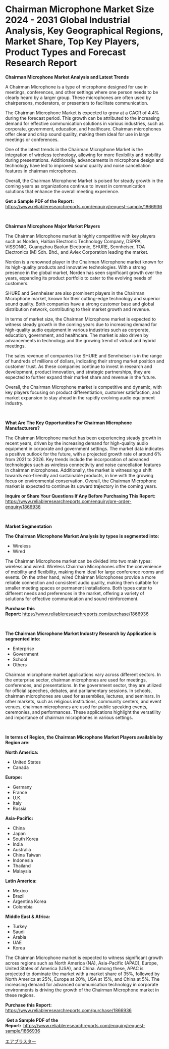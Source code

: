 <p><h1>Chairman Microphone Market Size 2024 - 2031 Global Industrial Analysis, Key Geographical Regions, Market Share, Top Key Players, Product Types and Forecast Research Report</h1></p><p><strong>Chairman Microphone Market Analysis and Latest Trends</strong></p>
<p><p>A Chairman Microphone is a type of microphone designed for use in meetings, conferences, and other settings where one person needs to be clearly heard by a larger group. These microphones are often used by chairpersons, moderators, or presenters to facilitate communication.</p><p>The Chairman Microphone Market is expected to grow at a CAGR of 4.4% during the forecast period. This growth can be attributed to the increasing demand for effective communication solutions in various industries, such as corporate, government, education, and healthcare. Chairman microphones offer clear and crisp sound quality, making them ideal for use in large meetings or conferences.</p><p>One of the latest trends in the Chairman Microphone Market is the integration of wireless technology, allowing for more flexibility and mobility during presentations. Additionally, advancements in microphone design and technology have led to improved sound quality and noise cancellation features in chairman microphones.</p><p>Overall, the Chairman Microphone Market is poised for steady growth in the coming years as organizations continue to invest in communication solutions that enhance the overall meeting experience.</p></p>
<p><strong>Get a Sample PDF of the Report:&nbsp;</strong> <a href="https://www.reliableresearchreports.com/enquiry/request-sample/1866936">https://www.reliableresearchreports.com/enquiry/request-sample/1866936</a></p>
<p>&nbsp;</p>
<p><strong>Chairman Microphone Major Market Players</strong></p>
<p><p>The Chairman Microphone market is highly competitive with key players such as Norden, Haitian Electronic Technology Company, DSPPA, VISSONIC, Guangzhou Baolun Electronic, SHURE, Sennheiser, TOA Electronics (M) Sdn. Bhd., and Avlex Corporation leading the market.</p><p>Norden is a renowned player in the Chairman Microphone market known for its high-quality products and innovative technologies. With a strong presence in the global market, Norden has seen significant growth over the years, expanding its product portfolio to cater to the evolving needs of customers.</p><p>SHURE and Sennheiser are also prominent players in the Chairman Microphone market, known for their cutting-edge technology and superior sound quality. Both companies have a strong customer base and global distribution network, contributing to their market growth and revenue.</p><p>In terms of market size, the Chairman Microphone market is expected to witness steady growth in the coming years due to increasing demand for high-quality audio equipment in various industries such as corporate, education, government, and healthcare. The market is also driven by advancements in technology and the growing trend of virtual and hybrid meetings.</p><p>The sales revenue of companies like SHURE and Sennheiser is in the range of hundreds of millions of dollars, indicating their strong market position and customer trust. As these companies continue to invest in research and development, product innovation, and strategic partnerships, they are expected to further expand their market share and revenue in the future.</p><p>Overall, the Chairman Microphone market is competitive and dynamic, with key players focusing on product differentiation, customer satisfaction, and market expansion to stay ahead in the rapidly evolving audio equipment industry.</p></p>
<p>&nbsp;</p>
<p><strong>What Are The Key Opportunities For Chairman Microphone Manufacturers?</strong></p>
<p><p>The Chairman Microphone market has been experiencing steady growth in recent years, driven by the increasing demand for high-quality audio equipment in corporate and government settings. The market data indicates a positive outlook for the future, with a projected growth rate of around 6% from 2021 to 2026. Key trends include the incorporation of advanced technologies such as wireless connectivity and noise cancellation features in chairman microphones. Additionally, the market is witnessing a shift towards eco-friendly and sustainable products, in line with the growing focus on environmental conservation. Overall, the Chairman Microphone market is expected to continue its upward trajectory in the coming years.</p></p>
<p><strong>Inquire or Share Your Questions If Any Before Purchasing This Report:</strong> <a href="https://www.reliableresearchreports.com/enquiry/pre-order-enquiry/1866936">https://www.reliableresearchreports.com/enquiry/pre-order-enquiry/1866936</a></p>
<p>&nbsp;</p>
<p><strong>Market Segmentation</strong></p>
<p><strong>The Chairman Microphone Market Analysis by types is segmented into:</strong></p>
<p><ul><li>Wireless</li><li>Wired</li></ul></p>
<p><p>The Chairman Microphone market can be divided into two main types: wireless and wired. Wireless Chairman Microphones offer the convenience of mobility and flexibility, making them ideal for large conference rooms and events. On the other hand, wired Chairman Microphones provide a more reliable connection and consistent audio quality, making them suitable for smaller meeting spaces or permanent installations. Both types cater to different needs and preferences in the market, offering a variety of solutions for effective communication and sound reinforcement.</p></p>
<p><strong>Purchase this Report:&nbsp;</strong><a href="https://www.reliableresearchreports.com/purchase/1866936">https://www.reliableresearchreports.com/purchase/1866936</a></p>
<p>&nbsp;</p>
<p><strong>The Chairman Microphone Market Industry Research by Application is segmented into:</strong></p>
<p><ul><li>Enterprise</li><li>Government</li><li>School</li><li>Others</li></ul></p>
<p><p>Chairman microphone market applications vary across different sectors. In the enterprise sector, chairman microphones are used for meetings, conferences, and presentations. In the government sector, they are utilized for official speeches, debates, and parliamentary sessions. In schools, chairman microphones are used for assemblies, lectures, and seminars. In other markets, such as religious institutions, community centers, and event venues, chairman microphones are used for public speaking events, ceremonies, and performances. These applications highlight the versatility and importance of chairman microphones in various settings.</p></p>
<p>&nbsp;</p>
<p><strong>In terms of Region, the Chairman Microphone Market Players available by Region are:</strong></p>
<p>
    <p> <strong> North America: </strong>
        <ul>
            <li>United States</li>
            <li>Canada</li>
        </ul>
        </p> 
    <p> <strong> Europe: </strong>
        <ul>
            <li>Germany</li>
            <li>France</li>
            <li>U.K.</li>
            <li>Italy</li>
            <li>Russia</li>
        </ul>
        </p> 
    <p> <strong> Asia-Pacific: </strong>
        <ul>
            <li>China</li>
            <li>Japan</li>
            <li>South Korea</li>
            <li>India</li>
            <li>Australia</li>
            <li>China Taiwan</li>
            <li>Indonesia</li>
            <li>Thailand</li>
            <li>Malaysia</li>
        </ul>
        </p> 
    <p> <strong> Latin America: </strong>
        <ul>
            <li>Mexico</li>
            <li>Brazil</li>
            <li>Argentina Korea</li>
            <li>Colombia</li>
        </ul>
        </p> 
    <p> <strong> Middle East & Africa: </strong>
        <ul>
            <li>Turkey</li>
            <li>Saudi</li>
            <li>Arabia</li>
            <li>UAE</li>
            <li>Korea</li>
        </ul>
    </p>
    </p>
<p><p>The Chairman Microphone market is expected to witness significant growth across regions such as North America (NA), Asia-Pacific (APAC), Europe, United States of America (USA), and China. Among these, APAC is projected to dominate the market with a market share of 35%, followed by North America at 25%, Europe at 20%, USA at 15%, and China at 5%. The increasing demand for advanced communication technology in corporate environments is driving the growth of the Chairman Microphone market in these regions.</p></p>
<p><strong>Purchase this Report: </strong><a href="https://www.reliableresearchreports.com/purchase/1866936">https://www.reliableresearchreports.com/purchase/1866936</a></p>
<p>&nbsp;<strong>Get a Sample PDF of the Report:&nbsp;&nbsp;</strong><a href="https://www.reliableresearchreports.com/enquiry/request-sample/1866936">https://www.reliableresearchreports.com/enquiry/request-sample/1866936</a></p>
<p><strong></strong></p>
<p><p><a href="https://github.com/lily-u-genius/Market-Research-Report-List-1/blob/main/10488376499.md">エアブラスター</a></p></p>